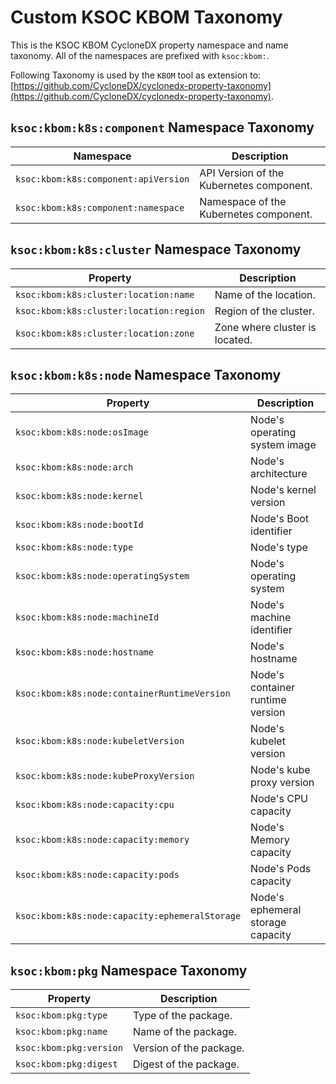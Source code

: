 # Custom KSOC KBOM Taxonomy

This is the KSOC KBOM CycloneDX property namespace and name taxonomy. All of the namespaces are prefixed with `ksoc:kbom:`.

Following Taxonomy is used by the `KBOM` tool as extension to: [https://github.com/CycloneDX/cyclonedx-property-taxonomy](https://github.com/CycloneDX/cyclonedx-property-taxonomy).

## `ksoc:kbom:k8s:component` Namespace Taxonomy

| Namespace                            | Description                                                       |
| ------------------------------------ | ----------------------------------------------------------------- |
| `ksoc:kbom:k8s:component:apiVersion` | API Version of the Kubernetes component.                          |
| `ksoc:kbom:k8s:component:namespace`  | Namespace of the  Kubernetes component.                           |

## `ksoc:kbom:k8s:cluster` Namespace Taxonomy

| Property                                  | Description                    |
| ----------------------------------------- | ------------------------------ |
| `ksoc:kbom:k8s:cluster:location:name`     | Name of the location.          |
| `ksoc:kbom:k8s:cluster:location:region`   | Region of the cluster.         |
| `ksoc:kbom:k8s:cluster:location:zone`     | Zone where cluster is located. |

## `ksoc:kbom:k8s:node` Namespace Taxonomy

| Property                                       | Description                       |
| ---------------------------------------------- | --------------------------------- |
| `ksoc:kbom:k8s:node:osImage`                   | Node's operating system image     |
| `ksoc:kbom:k8s:node:arch`                      | Node's architecture               |
| `ksoc:kbom:k8s:node:kernel`                    | Node's kernel version             |
| `ksoc:kbom:k8s:node:bootId`                    | Node's Boot identifier            |
| `ksoc:kbom:k8s:node:type`                      | Node's type                       |
| `ksoc:kbom:k8s:node:operatingSystem`           | Node's operating system           |
| `ksoc:kbom:k8s:node:machineId`                 | Node's machine identifier         |
| `ksoc:kbom:k8s:node:hostname`                  | Node's hostname                   |
| `ksoc:kbom:k8s:node:containerRuntimeVersion`   | Node's container runtime version  |
| `ksoc:kbom:k8s:node:kubeletVersion`            | Node's kubelet version            |
| `ksoc:kbom:k8s:node:kubeProxyVersion`          | Node's kube proxy version         |
| `ksoc:kbom:k8s:node:capacity:cpu`              | Node's CPU capacity               |
| `ksoc:kbom:k8s:node:capacity:memory`           | Node's Memory capacity            |
| `ksoc:kbom:k8s:node:capacity:pods`             | Node's Pods capacity              |
| `ksoc:kbom:k8s:node:capacity:ephemeralStorage` | Node's ephemeral storage capacity |

## `ksoc:kbom:pkg` Namespace Taxonomy

| Property                          | Description                                        |
| --------------------------------- | -------------------------------------------------- |
| `ksoc:kbom:pkg:type`              | Type of the package.                               |
| `ksoc:kbom:pkg:name`              | Name of the package.                               |
| `ksoc:kbom:pkg:version`           | Version of the package.                            |
| `ksoc:kbom:pkg:digest`            | Digest of the package.                             |
